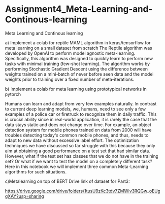# Assignment4_Meta-Learning-and-Continous-learning
Meta Learning and Continous learning

a) Implement a colab for reptile MAML algorithm in keras/tensorflow for meta learning on a small dataset from scratch
The Reptile algorithm was developed by OpenAI to perform model agnostic meta-learning. Specifically, this algorithm was designed to quickly learn to perform new tasks with minimal training (few-shot learning). The algorithm works by performing Stochastic Gradient Descent using the difference between weights trained on a mini-batch of never before seen data and the model weights prior to training over a fixed number of meta-iterations.

b) Implement a colab for meta learning using prototypical networks in pytorch

Humans can learn and adapt from very few examples naturally. In contrast to current deep learning models, we, humans, need to see only a few examples of a police car or firetruck to recognize them in daily traffic. This is crucial ability since in real-world application, it is rarely the case that the data stays static and does not change over time. For example, an object detection system for mobile phones trained on data from 2000 will have troubles detecting today's common mobile phones, and thus, needs to adapt to new data without excessive label effort. The optimization techniques we have discussed so far struggle with this because they only aim at obtaining a good performance on a test set that had similar data. However, what if the test set has classes that we do not have in the training set? Or what if we want to test the model on a completely different task? Here in this notebook we will implement three common Meta-Learning algorithms for such situations.

c)Metalearning on top of BERT
Drive link of dataset for Part3: 

https://drive.google.com/drive/folders/1tusU9zKc3tdv7ZMWIv3RQGw_oEUggXAY?usp=sharing
